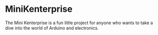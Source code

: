 # MiniKenterprise
The Mini Kenterprise is a fun little project for anyone who wants to take a dive into the world of Arduino and electronics.
